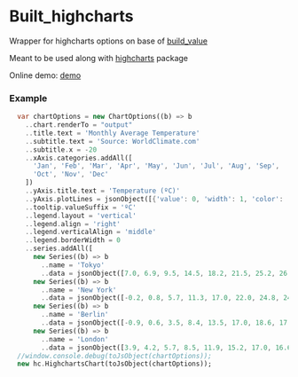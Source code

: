 # Built_highcharts

Wrapper for highcharts options on base of [build_value](https://pub.dartlang.org/packages/built_value)

Meant to be used along with [highcharts](https://pub.dartlang.org/packages/highcharts) package

Online demo: [demo](https://vadimtsushko.github.io/built_highcharts/)

### Example


``` Dart
  var chartOptions = new ChartOptions((b) => b
    ..chart.renderTo = "output"
    ..title.text = 'Monthly Average Temperature'
    ..subtitle.text = 'Source: WorldClimate.com'
    ..subtitle.x = -20
    ..xAxis.categories.addAll([
      'Jan', 'Feb', 'Mar', 'Apr', 'May', 'Jun', 'Jul', 'Aug', 'Sep',
      'Oct', 'Nov', 'Dec'
    ])
    ..yAxis.title.text = 'Temperature (ºC)'
    ..yAxis.plotLines = jsonObject([{'value': 0, 'width': 1, 'color': '#808080'}])
    ..tooltip.valueSuffix = 'ºC'
    ..legend.layout = 'vertical'
    ..legend.align = 'right'
    ..legend.verticalAlign = 'middle'
    ..legend.borderWidth = 0
    ..series.addAll([
      new Series((b) => b
        ..name = 'Tokyo'
        ..data = jsonObject([7.0, 6.9, 9.5, 14.5, 18.2, 21.5, 25.2, 26.5, 23.3, 18.3, 13.9, 9.6])),
      new Series((b) => b
        ..name = 'New York'
        ..data = jsonObject([-0.2, 0.8, 5.7, 11.3, 17.0, 22.0, 24.8, 24.1, 20.1, 14.1, 8.6, 2.5])),
      new Series((b) => b
        ..name = 'Berlin'
        ..data = jsonObject([-0.9, 0.6, 3.5, 8.4, 13.5, 17.0, 18.6, 17.9, 14.3, 9.0, 3.9, 1.0])),
      new Series((b) => b
        ..name = 'London'
        ..data = jsonObject([3.9, 4.2, 5.7, 8.5, 11.9, 15.2, 17.0, 16.6, 14.2, 10.3, 6.6, 4.8]))]));
  //window.console.debug(toJsObject(chartOptions));
  new hc.HighchartsChart(toJsObject(chartOptions));

```